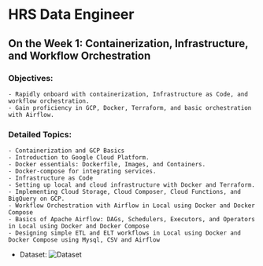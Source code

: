 # HRS Data Engineer

## On the Week 1: Containerization, Infrastructure, and Workflow Orchestration
### Objectives:
    - Rapidly onboard with containerization, Infrastructure as Code, and workflow orchestration.
    - Gain proficiency in GCP, Docker, Terraform, and basic orchestration with Airflow.
### Detailed Topics:
    - Containerization and GCP Basics
    - Introduction to Google Cloud Platform.
    - Docker essentials: Dockerfile, Images, and Containers.
    - Docker-compose for integrating services.
    - Infrastructure as Code
    - Setting up local and cloud infrastructure with Docker and Terraform.
    - Implementing Cloud Storage, Cloud Composer, Cloud Functions, and BigQuery on GCP.
    - Workflow Orchestration with Airflow in Local using Docker and Docker Compose
    - Basics of Apache Airflow: DAGs, Schedulers, Executors, and Operators in Local using Docker and Docker Compose
    - Designing simple ETL and ELT workflows in Local using Docker and Docker Compose using Mysql, CSV and Airflow

- Dataset: ![Dataset](https://colab.research.google.com/drive/1aVoTxfkrc59-Rpc4lDiUGhBfxFX9V9l5?usp=sharing)